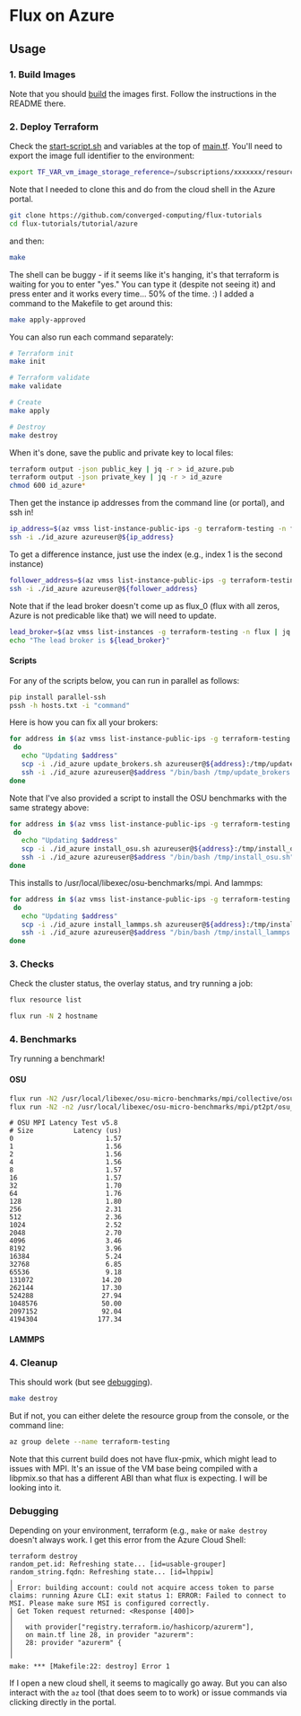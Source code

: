 # Flux on Azure

## Usage

### 1. Build Images

Note that you should [build](build) the images first. Follow the instructions in the README there.

### 2. Deploy Terraform

Check the [start-script.sh](start-script.sh) and variables at the top of [main.tf](main.tf). You'll need to export the image full identifier to the environment:

```bash
export TF_VAR_vm_image_storage_reference=/subscriptions/xxxxxxx/resourceGroups/xxxxx/providers/Microsoft.Compute/images/flux-framework
```

Note that I needed to clone this and do from the cloud shell in the Azure portal.

```bash
git clone https://github.com/converged-computing/flux-tutorials
cd flux-tutorials/tutorial/azure
```

and then:

```bash
make
```

The shell can be buggy - if it seems like it's hanging, it's that terraform is waiting for you to enter "yes." You can type it (despite not seeing it) and press enter and it works every time... 50% of the time. :) I added a command to the Makefile to get around this:

```bash
make apply-approved
```

You can also run each command separately:

```bash
# Terraform init
make init

# Terraform validate
make validate

# Create
make apply

# Destroy
make destroy
```

When it's done, save the public and private key to local files:

```bash
terraform output -json public_key | jq -r > id_azure.pub
terraform output -json private_key | jq -r > id_azure
chmod 600 id_azure*
```

Then get the instance ip addresses from the command line (or portal), and ssh in!

```bash
ip_address=$(az vmss list-instance-public-ips -g terraform-testing -n flux | jq -r .[0].ipAddress)
ssh -i ./id_azure azureuser@${ip_address}
```

To get a difference instance, just use the index (e.g., index 1 is the second instance)

```bash
follower_address=$(az vmss list-instance-public-ips -g terraform-testing -n flux | jq -r .[1].ipAddress)
ssh -i ./id_azure azureuser@${follower_address}
```

Note that if the lead broker doesn't come up as flux_0 (flux with all zeros, Azure is not predicable like that) we will need to update.

```bash
lead_broker=$(az vmss list-instances -g terraform-testing -n flux | jq -r .[0].osProfile.computerName)
echo "The lead broker is ${lead_broker}"
```

#### Scripts

For any of the scripts below, you can run in parallel as follows:

```bash
pip install parallel-ssh
pssh -h hosts.txt -i "command"
```

Here is how you can fix all your brokers:

```bash
for address in $(az vmss list-instance-public-ips -g terraform-testing -n flux | jq -r .[].ipAddress)
 do
   echo "Updating $address"
   scp -i ./id_azure update_brokers.sh azureuser@${address}:/tmp/update_brokers.sh
   ssh -i ./id_azure azureuser@$address "/bin/bash /tmp/update_brokers.sh flux $lead_broker"
done
```

Note that I've also provided a script to install the OSU benchmarks with the same strategy above:

```bash
for address in $(az vmss list-instance-public-ips -g terraform-testing -n flux | jq -r .[].ipAddress)
 do
   echo "Updating $address"
   scp -i ./id_azure install_osu.sh azureuser@${address}:/tmp/install_osu.sh
   ssh -i ./id_azure azureuser@$address "/bin/bash /tmp/install_osu.sh"
done
```

This installs to /usr/local/libexec/osu-benchmarks/mpi. And lammps:

```bash
for address in $(az vmss list-instance-public-ips -g terraform-testing -n flux | jq -r .[].ipAddress)
 do
   echo "Updating $address"
   scp -i ./id_azure install_lammps.sh azureuser@${address}:/tmp/install_lammps.sh
   ssh -i ./id_azure azureuser@$address "/bin/bash /tmp/install_lammps.sh"
done
```



### 3. Checks

Check the cluster status, the overlay status, and try running a job:

```bash
flux resource list
```
```bash
flux run -N 2 hostname
```

### 4. Benchmarks

Try running a benchmark!

#### OSU

```bash
flux run -N2 /usr/local/libexec/osu-micro-benchmarks/mpi/collective/osu_allreduce 
flux run -N2 -n2 /usr/local/libexec/osu-micro-benchmarks/mpi/pt2pt/osu_latency
```
```console
# OSU MPI Latency Test v5.8
# Size          Latency (us)
0                       1.57
1                       1.56
2                       1.56
4                       1.56
8                       1.57
16                      1.57
32                      1.70
64                      1.76
128                     1.80
256                     2.31
512                     2.36
1024                    2.52
2048                    2.70
4096                    3.46
8192                    3.96
16384                   5.24
32768                   6.85
65536                   9.18
131072                 14.20
262144                 17.30
524288                 27.94
1048576                50.00
2097152                92.04
4194304               177.34
```

#### LAMMPS

### 4. Cleanup

This should work (but see [debugging](#debugging)).

```bash
make destroy
```

But if not, you can either delete the resource group from the console, or the command line:

```bash
az group delete --name terraform-testing
```

Note that this current build does not have flux-pmix, which might lead to issues with MPI. It's an issue of the VM base being compiled with a libpmix.so that has a different ABI than what flux is expecting. I will be looking into it.

### Debugging

Depending on your environment, terraform (e.g., `make` or `make destroy` doesn't always work. I get this error from the Azure Cloud Shell:

```console
terraform destroy
random_pet.id: Refreshing state... [id=usable-grouper]
random_string.fqdn: Refreshing state... [id=lhppiw]
╷
│ Error: building account: could not acquire access token to parse claims: running Azure CLI: exit status 1: ERROR: Failed to connect to MSI. Please make sure MSI is configured correctly.
│ Get Token request returned: <Response [400]>
│ 
│   with provider["registry.terraform.io/hashicorp/azurerm"],
│   on main.tf line 28, in provider "azurerm":
│   28: provider "azurerm" {
│ 
╵
make: *** [Makefile:22: destroy] Error 1
```

If I open a new cloud shell, it seems to magically go away. But you can also interact with the `az` tool (that does seem to to work) or issue commands via clicking directly in the portal.
